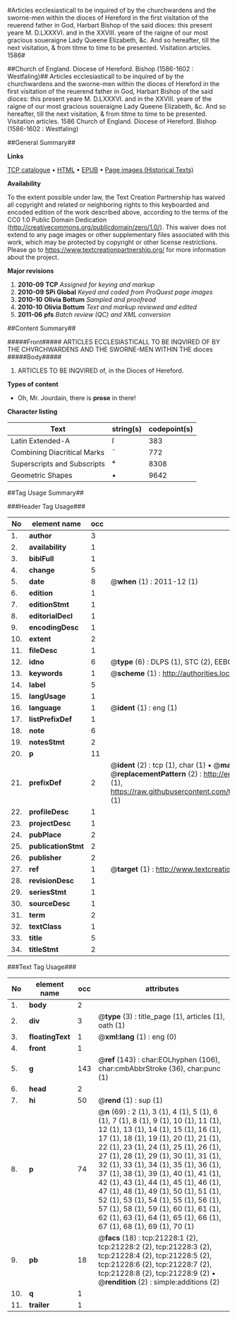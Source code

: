 #Articles ecclesiasticall to be inquired of by the churchwardens and the sworne-men within the dioces of Hereford in the first visitation of the reuerend father in God, Harbart Bishop of the said dioces: this present yeare M. D.LXXXVI. and in the XXVIII. yeare of the raigne of our most gracious soueraigne Lady Queene Elizabeth, &c. And so hereafter, till the next visitation, & from titme to time to be presented. Visitation articles. 1586#

##Church of England. Diocese of Hereford. Bishop (1586-1602 : Westfaling)##
Articles ecclesiasticall to be inquired of by the churchwardens and the sworne-men within the dioces of Hereford in the first visitation of the reuerend father in God, Harbart Bishop of the said dioces: this present yeare M. D.LXXXVI. and in the XXVIII. yeare of the raigne of our most gracious soueraigne Lady Queene Elizabeth, &c. And so hereafter, till the next visitation, & from titme to time to be presented.
Visitation articles. 1586
Church of England. Diocese of Hereford. Bishop (1586-1602 : Westfaling)

##General Summary##

**Links**

[TCP catalogue](http://www.ota.ox.ac.uk/tcp/)  • 
[HTML](http://tei.it.ox.ac.uk/tcp/Texts-HTML/free/A00/A00186.html)  • 
[EPUB](http://tei.it.ox.ac.uk/tcp/Texts-EPUB/free/A00/A00186.epub) • 
[Page images (Historical Texts)](https://historicaltexts.jisc.ac.uk/eebo-99855726e)

**Availability**

To the extent possible under law, the Text Creation Partnership has waived all copyright and related or neighboring rights to this keyboarded and encoded edition of the work described above, according to the terms of the CC0 1.0 Public Domain Dedication (http://creativecommons.org/publicdomain/zero/1.0/). This waiver does not extend to any page images or other supplementary files associated with this work, which may be protected by copyright or other license restrictions. Please go to https://www.textcreationpartnership.org/ for more information about the project.

**Major revisions**

1. __2010-09__ __TCP__ *Assigned for keying and markup*
1. __2010-09__ __SPi Global__ *Keyed and coded from ProQuest page images*
1. __2010-10__ __Olivia Bottum__ *Sampled and proofread*
1. __2010-10__ __Olivia Bottum__ *Text and markup reviewed and edited*
1. __2011-06__ __pfs__ *Batch review (QC) and XML conversion*

##Content Summary##

#####Front#####
ARTICLES ECCLESIASTICALL TO BE INQVIRED OF BY THE CHVRCHWARDENS AND THE SWORNE-MEN WITHIN THE dioces
#####Body#####

1. ARTICLES TO BE INQVIRED of, in the Dioces of Hereford.

**Types of content**

  * Oh, Mr. Jourdain, there is **prose** in there!

**Character listing**


|Text|string(s)|codepoint(s)|
|---|---|---|
|Latin Extended-A|ſ|383|
|Combining             Diacritical Marks|̄|772|
|Superscripts             and Subscripts|⁴|8308|
|Geometric Shapes|▪|9642|

##Tag Usage Summary##

###Header Tag Usage###

|No|element name|occ|attributes|
|---|---|---|---|
|1.|__author__|3||
|2.|__availability__|1||
|3.|__biblFull__|1||
|4.|__change__|5||
|5.|__date__|8| @__when__ (1) : 2011-12 (1)|
|6.|__edition__|1||
|7.|__editionStmt__|1||
|8.|__editorialDecl__|1||
|9.|__encodingDesc__|1||
|10.|__extent__|2||
|11.|__fileDesc__|1||
|12.|__idno__|6| @__type__ (6) : DLPS (1), STC (2), EEBO-CITATION (1), PROQUEST (1), VID (1)|
|13.|__keywords__|1| @__scheme__ (1) : http://authorities.loc.gov/ (1)|
|14.|__label__|5||
|15.|__langUsage__|1||
|16.|__language__|1| @__ident__ (1) : eng (1)|
|17.|__listPrefixDef__|1||
|18.|__note__|6||
|19.|__notesStmt__|2||
|20.|__p__|11||
|21.|__prefixDef__|2| @__ident__ (2) : tcp (1), char (1)  •  @__matchPattern__ (2) : ([0-9\-]+):([0-9IVX]+) (1), (.+) (1)  •  @__replacementPattern__ (2) : http://eebo.chadwyck.com/downloadtiff?vid=$1&page=$2 (1), https://raw.githubusercontent.com/textcreationpartnership/Texts/master/tcpchars.xml#$1 (1)|
|22.|__profileDesc__|1||
|23.|__projectDesc__|1||
|24.|__pubPlace__|2||
|25.|__publicationStmt__|2||
|26.|__publisher__|2||
|27.|__ref__|1| @__target__ (1) : http://www.textcreationpartnership.org/docs/. (1)|
|28.|__revisionDesc__|1||
|29.|__seriesStmt__|1||
|30.|__sourceDesc__|1||
|31.|__term__|2||
|32.|__textClass__|1||
|33.|__title__|5||
|34.|__titleStmt__|2||


###Text Tag Usage###

|No|element name|occ|attributes|
|---|---|---|---|
|1.|__body__|2||
|2.|__div__|3| @__type__ (3) : title_page (1), articles (1), oath (1)|
|3.|__floatingText__|1| @__xml:lang__ (1) : eng (0)|
|4.|__front__|1||
|5.|__g__|143| @__ref__ (143) : char:EOLhyphen (106), char:cmbAbbrStroke (36), char:punc (1)|
|6.|__head__|2||
|7.|__hi__|50| @__rend__ (1) : sup (1)|
|8.|__p__|74| @__n__ (69) : 2 (1), 3 (1), 4 (1), 5 (1), 6 (1), 7 (1), 8 (1), 9 (1), 10 (1), 11 (1), 12 (1), 13 (1), 14 (1), 15 (1), 16 (1), 17 (1), 18 (1), 19 (1), 20 (1), 21 (1), 22 (1), 23 (1), 24 (1), 25 (1), 26 (1), 27 (1), 28 (1), 29 (1), 30 (1), 31 (1), 32 (1), 33 (1), 34 (1), 35 (1), 36 (1), 37 (1), 38 (1), 39 (1), 40 (1), 41 (1), 42 (1), 43 (1), 44 (1), 45 (1), 46 (1), 47 (1), 48 (1), 49 (1), 50 (1), 51 (1), 52 (1), 53 (1), 54 (1), 55 (1), 56 (1), 57 (1), 58 (1), 59 (1), 60 (1), 61 (1), 62 (1), 63 (1), 64 (1), 65 (1), 66 (1), 67 (1), 68 (1), 69 (1), 70 (1)|
|9.|__pb__|18| @__facs__ (18) : tcp:21228:1 (2), tcp:21228:2 (2), tcp:21228:3 (2), tcp:21228:4 (2), tcp:21228:5 (2), tcp:21228:6 (2), tcp:21228:7 (2), tcp:21228:8 (2), tcp:21228:9 (2)  •  @__rendition__ (2) : simple:additions (2)|
|10.|__q__|1||
|11.|__trailer__|1||
